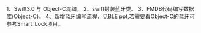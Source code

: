 1、Swift3.0 与 Object-C混编。
2、swift封装蓝牙类。
3、FMDB代码编写数据库(Object-C)。
4、新增蓝牙编写流程，见BLE ppt,若需要看Object-C的蓝牙可参考Smart_Lock项目。
